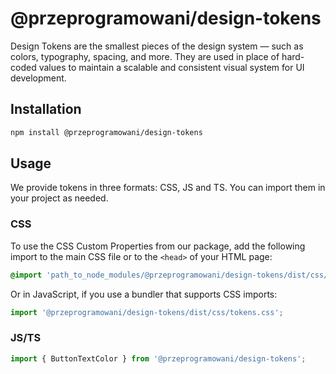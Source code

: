 # @przeprogramowani/design-tokens

Design Tokens are the smallest pieces of the design system — such as colors, typography, spacing, and more. They are used in place of hard-coded values to maintain a scalable and consistent visual system for UI development.

## Installation

```bash
npm install @przeprogramowani/design-tokens
```

## Usage

We provide tokens in three formats: CSS, JS and TS. You can import them in your project as needed.

### CSS

To use the CSS Custom Properties from our package, add the following import to the main CSS file or to the `<head>` of your HTML page:

```css
@import 'path_to_node_modules/@przeprogramowani/design-tokens/dist/css/tokens.css';
```

Or in JavaScript, if you use a bundler that supports CSS imports:

```js
import '@przeprogramowani/design-tokens/dist/css/tokens.css';
```

### JS/TS

```js
import { ButtonTextColor } from '@przeprogramowani/design-tokens';
```
